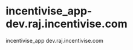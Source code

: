incentivise_app-dev.raj.incentivise.com
=======================================

incentivise_app dev.raj.incentivise.com
